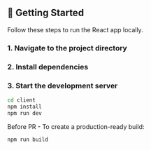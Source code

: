 
## 🚀 Getting Started

Follow these steps to run the React app locally.

### 1. Navigate to the project directory
### 2. Install dependencies
### 3. Start the development server
```bash
cd client
npm install
npm run dev
```

Before PR -
To create a production-ready build:
```bash
npm run build
```
